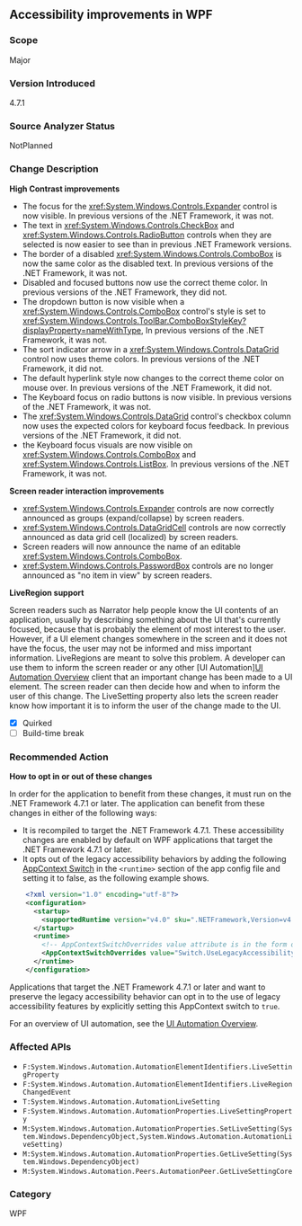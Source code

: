 ## Accessibility improvements in WPF

### Scope
Major

### Version Introduced
4.7.1

### Source Analyzer Status
NotPlanned

### Change Description
__High Contrast improvements__

- The focus for the <xref:System.Windows.Controls.Expander> control is now visible. In previous versions of the .NET Framework, it was not.
- The text in <xref:System.Windows.Controls.CheckBox> and <xref:System.Windows.Controls.RadioButton> controls when they are selected is now easier to see than in previous .NET Framework versions.
- The border of a disabled <xref:System.Windows.Controls.ComboBox> is now the same color as the disabled text. In previous versions of the .NET Framework, it was not.
- Disabled and focused buttons now use the correct theme color. In previous versions of the .NET Framework, they did not.
- The dropdown button is now visible when a <xref:System.Windows.Controls.ComboBox> control's style is set to <xref:System.Windows.Controls.ToolBar.ComboBoxStyleKey?displayProperty=nameWithType>, In previous versions of the .NET Framework, it was not.
- The sort indicator arrow in a <xref:System.Windows.Controls.DataGrid> control now uses theme colors. In previous versions of the .NET Framework, it did not.
- The default hyperlink style now changes to the correct theme color on mouse over. In previous versions of the .NET Framework, it did not.
- The Keyboard focus on radio buttons is now visible. In previous versions of the .NET Framework, it was not.
- The <xref:System.Windows.Controls.DataGrid> control's checkbox column now uses the expected colors for keyboard focus feedback. In previous versions of the .NET Framework, it did not.
- the Keyboard focus visuals are now visible on <xref:System.Windows.Controls.ComboBox> and <xref:System.Windows.Controls.ListBox>. In previous versions of the .NET Framework, it was not.


__Screen reader interaction improvements__

- <xref:System.Windows.Controls.Expander> controls are now correctly announced as groups (expand/collapse) by screen readers.
- <xref:System.Windows.Controls.DataGridCell> controls are now correctly announced as data grid cell (localized) by screen readers.
- Screen readers will now announce the name of an editable <xref:System.Windows.Controls.ComboBox>.
- <xref:System.Windows.Controls.PasswordBox> controls are no longer announced as "no item in view" by screen readers.


__LiveRegion support__   

Screen readers such as Narrator help people know the UI contents of an application, usually by describing something about the UI that's currently focused, because that is probably the element of most interest to the user. However, if a UI element changes somewhere in the screen and it does not have the focus, the user may not be informed and miss important information.
LiveRegions are meant to solve this problem. A developer can use them to inform the screen reader or any other [UI Automation][UI Automation Overview](https://docs.microsoft.com/dotnet/framework/ui-automation/ui-automation-overview) client that an important change has been made to a UI element. The screen reader can then decide how and when to inform the user of this change.
The LiveSetting property also lets the screen reader know how important it is to inform the user of the change made to the UI.


- [x] Quirked
- [ ] Build-time break

### Recommended Action
__How to opt in or out of these changes__

In order for the application to benefit from these changes, it must run on the .NET Framework 4.7.1 or later. The application can benefit from these changes in either of the following ways:
- It is recompiled to target the .NET Framework 4.7.1. These accessibility changes are enabled by default on WPF applications that target the .NET Framework 4.7.1 or later.
- It opts out of the legacy accessibility behaviors by adding the following [AppContext Switch](https://docs.microsoft.com/dotnet/framework/configure-apps/file-schema/runtime/appcontextswitchoverrides-element) in the `<runtime>` section of the app config file and setting it to false, as the following example shows.
```xml
    <?xml version="1.0" encoding="utf-8"?>
    <configuration>
      <startup>
        <supportedRuntime version="v4.0" sku=".NETFramework,Version=v4.7"/>
      </startup>
      <runtime>
        <!-- AppContextSwitchOverrides value attribute is in the form of 'key1=true|false;key2=true|false  -->
        <AppContextSwitchOverrides value="Switch.UseLegacyAccessibilityFeatures=false" />
      </runtime>
    </configuration>
```
Applications that target the .NET Framework 4.7.1 or later and want to preserve the legacy accessibility behavior can opt in to the use of legacy accessibility features by explicitly setting this AppContext switch to ```true```.

For an overview of UI automation, see the [UI Automation Overview](https://docs.microsoft.com/dotnet/framework/ui-automation/ui-automation-overview).

### Affected APIs
* `F:System.Windows.Automation.AutomationElementIdentifiers.LiveSettingProperty`
* `F:System.Windows.Automation.AutomationElementIdentifiers.LiveRegionChangedEvent`
* `T:System.Windows.Automation.AutomationLiveSetting`
* `F:System.Windows.Automation.AutomationProperties.LiveSettingProperty`
* `M:System.Windows.Automation.AutomationProperties.SetLiveSetting(System.Windows.DependencyObject,System.Windows.Automation.AutomationLiveSetting)`
* `M:System.Windows.Automation.AutomationProperties.GetLiveSetting(System.Windows.DependencyObject)`
* `M:System.Windows.Automation.Peers.AutomationPeer.GetLiveSettingCore`



### Category
WPF

<!--
    ### Original Bug
401856
431603
447592
437426
437425
437424
447486
443935
437421
436104
430176

429415
453792
404634
446435
386494
-->

<!-- breaking change id: 195 -->
